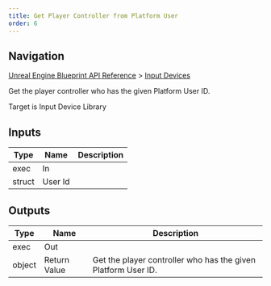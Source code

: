 ```yaml
---
title: Get Player Controller from Platform User
order: 6
---
```

## Navigation

[Unreal Engine Blueprint API Reference](https://dev.epicgames.com/documentation/en-us/unreal-engine/BlueprintAPI) > [Input Devices](https://dev.epicgames.com/documentation/en-us/unreal-engine/BlueprintAPI/InputDevices)

Get the player controller who has the given Platform User ID.

Target is Input Device Library

## Inputs

| Type | Name | Description |
| --- | --- | --- |
| exec | In |  |
| struct | User Id |  |

## Outputs

| Type | Name | Description |
| --- | --- | --- |
| exec | Out |  |
| object | Return Value | Get the player controller who has the given Platform User ID. |
